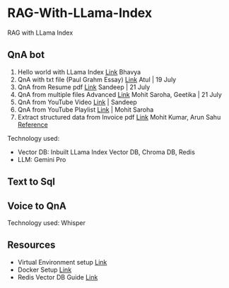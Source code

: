 # RAG-With-LLama-Index
RAG with LLama Index

## QnA bot
1. Hello world with LLama Index [Link]() Bhavya
2. QnA with txt file (Paul Grahm Essay) [Link]() Atul | 19 July
3. QnA from Resume pdf [Link]() Sandeep | 21 July
4. QnA from multiple files Advanced [Link](https://github.com/edquestofficial/RAG-With-LLama-Index/blob/main/QnA_bot/QnA_from_multiple_files_Advanced.ipynb) Mohit Saroha, Geetika | 21 July
5. QnA from YouTube Video [Link]() | Sandeep
6. QnA from YouTube Playlist [Link](QnA_bot/QnA_from_YouTube_Playlist.ipynb) | Mohit Saroha
8. Extract structured data from Invoice pdf [Link]() Mohit Kumar, Arun Sahu [Reference](https://docs.llamaindex.ai/en/stable/examples/output_parsing/LangchainOutputParserDemo/)
   
Technology used:
 - Vector DB: Inbuilt LLama Index Vector DB, Chroma DB, Redis
 - LLM: Gemini Pro

   
## Text to Sql


## Voice to QnA
Technology used: Whisper

## Resources
 - Virtual Environment setup [Link]()
 - Docker Setup [Link]()
 - Redis Vector DB Guide [Link]()
